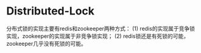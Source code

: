 # Distributed-Lock
分布式锁的实现主要有redis和zookeeper两种方式：
(1) redis的实现属于竞争锁实现，zookeeper的实现属于非竞争锁实现；
(2) redis锁还是有死锁的可能，zookeeper几乎没有死锁的可能。

